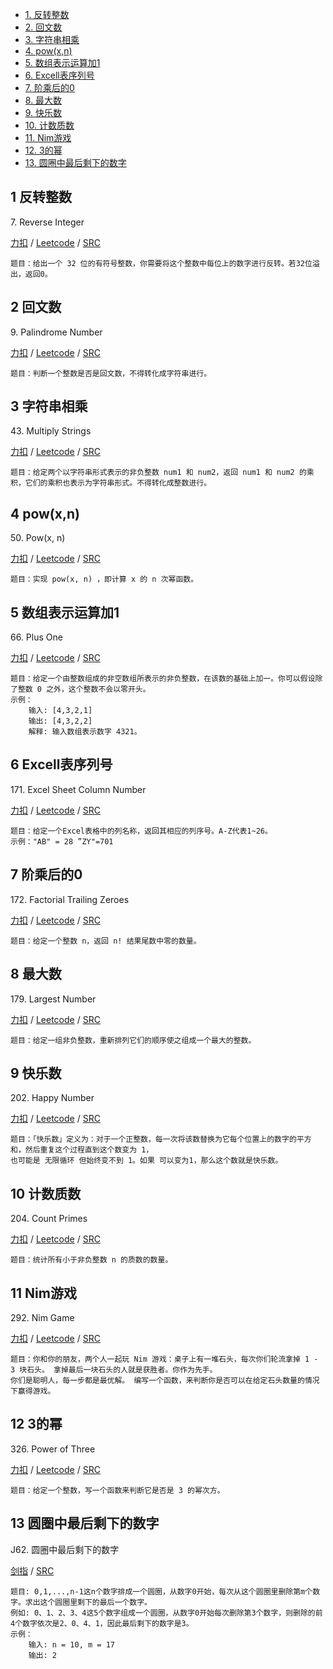 <!-- GFM-TOC -->
* [1. 反转整数](#1-反转整数)
* [2. 回文数](#2-回文数)
* [3. 字符串相乘](#3-字符串相乘)
* [4. pow(x,n)](#4-pow(x,n))
* [5. 数组表示运算加1](#5-数组表示运算加1)
* [6. Excell表序列号](#6-Excell表序列号)
* [7. 阶乘后的0](#7-阶乘后的0)
* [8. 最大数](#8-最大数)
* [9. 快乐数](#9-快乐数)
* [10. 计数质数](#10-计数质数)
* [11. Nim游戏](#11-Nim游戏)
* [12. 3的幂](#12-3的幂)
* [13. 圆圈中最后剩下的数字](#13-圆圈中最后剩下的数字)
<!-- GFM-TOC -->

## 1 反转整数
7\. Reverse Integer

[力扣](https://leetcode-cn.com/problems/reverse-integer/) / [Leetcode](https://leetcode.com/problems/reverse-integer/) / [SRC](../algo_09_math/L7.cpp)
```
题目：给出一个 32 位的有符号整数，你需要将这个整数中每位上的数字进行反转。若32位溢出，返回0。
```

## 2 回文数
9\. Palindrome Number

[力扣](https://leetcode-cn.com/problems/palindrome-number/) / [Leetcode](https://leetcode.com/problems/palindrome-number/) / [SRC](../algo_09_math/L9.cpp)
```
题目：判断一个整数是否是回文数，不得转化成字符串进行。
```

## 3 字符串相乘
43\. Multiply Strings

[力扣](https://leetcode-cn.com/problems/multiply-strings/) / [Leetcode](https://leetcode.com/problems/multiply-strings/) / [SRC](../algo_09_math/L43.cpp)
```
题目：给定两个以字符串形式表示的非负整数 num1 和 num2，返回 num1 和 num2 的乘积，它们的乘积也表示为字符串形式。不得转化成整数进行。
```

## 4 pow(x,n)
50\. Pow(x, n)

[力扣](https://leetcode-cn.com/problems/powx-n/) / [Leetcode](https://leetcode.com/problems/powx-n/) / [SRC](../algo_09_math/L50-m.cpp)
```
题目：实现 pow(x, n) ，即计算 x 的 n 次幂函数。
```

## 5 数组表示运算加1
66\. Plus One

[力扣](https://leetcode-cn.com/problems/plus-one/) / [Leetcode](https://leetcode.com/problems/plus-one/) / [SRC](../algo_09_math/L66.cpp)
```
题目：给定一个由整数组成的非空数组所表示的非负整数，在该数的基础上加一。你可以假设除了整数 0 之外，这个整数不会以零开头。
示例：
    输入: [4,3,2,1]
    输出: [4,3,2,2]
    解释: 输入数组表示数字 4321。
```


## 6 Excell表序列号
171\. Excel Sheet Column Number

[力扣](https://leetcode-cn.com/problems/excel-sheet-column-number/) / [Leetcode](https://leetcode.com/problems/excel-sheet-column-number/) / [SRC](../algo_09_math/L171.cpp)
```
题目：给定一个Excel表格中的列名称，返回其相应的列序号。A-Z代表1~26。
示例："AB" = 28 ”ZY"=701
```


## 7 阶乘后的0
172\. Factorial Trailing Zeroes

[力扣](https://leetcode-cn.com/problems/factorial-trailing-zeroes/) / [Leetcode](https://leetcode.com/problems/factorial-trailing-zeroes/) / [SRC](../algo_09_math/L172-m.cpp)
```
题目：给定一个整数 n，返回 n! 结果尾数中零的数量。
```

## 8 最大数  
179\. Largest Number

[力扣](https://leetcode-cn.com/problems/largest-number/) / [Leetcode](https://leetcode.com/problems/largest-number/) / [SRC](../algo_09_math/L179-m.cpp)
```
题目：给定一组非负整数，重新排列它们的顺序使之组成一个最大的整数。
```

## 9 快乐数
202\. Happy Number

[力扣](https://leetcode-cn.com/problems/happy-number/) / [Leetcode](https://leetcode.com/problems/happy-number/) / [SRC](../algo_09_math/L202.cpp)
```
题目：「快乐数」定义为：对于一个正整数，每一次将该数替换为它每个位置上的数字的平方和，然后重复这个过程直到这个数变为 1，
也可能是 无限循环 但始终变不到 1。如果 可以变为1，那么这个数就是快乐数。
```

## 10 计数质数
204\. Count Primes

[力扣](https://leetcode-cn.com/problems/count-primes/) / [Leetcode](https://leetcode.com/problems/count-primes/) / [SRC](../algo_09_math/L204.cpp)
```
题目：统计所有小于非负整数 n 的质数的数量。
```

## 11 Nim游戏
292\. Nim Game

[力扣](https://leetcode-cn.com/problems/nim-game/) / [Leetcode](https://leetcode.com/problems/nim-game/) / [SRC](../algo_09_math/L292.cpp)
```
题目：你和你的朋友，两个人一起玩 Nim 游戏：桌子上有一堆石头，每次你们轮流拿掉 1 - 3 块石头。 拿掉最后一块石头的人就是获胜者。你作为先手。
你们是聪明人，每一步都是最优解。 编写一个函数，来判断你是否可以在给定石头数量的情况下赢得游戏。
```

## 12 3的幂
326\. Power of Three

[力扣](https://leetcode-cn.com/problems/power-of-three/) / [Leetcode](https://leetcode.com/problems/power-of-three/) / [SRC](../algo_09_math/L326.cpp)
```
题目：给定一个整数，写一个函数来判断它是否是 3 的幂次方。
```

## 13 圆圈中最后剩下的数字
J62\. 圆圈中最后剩下的数字

[剑指](https://leetcode-cn.com/problems/yuan-quan-zhong-zui-hou-sheng-xia-de-shu-zi-lcof/)  / [SRC](../algo_09_math/J62.cpp)
```
题目: 0,1,...,n-1这n个数字排成一个圆圈，从数字0开始，每次从这个圆圈里删除第m个数字。求出这个圆圈里剩下的最后一个数字。
例如: 0、1、2、3、4这5个数字组成一个圆圈，从数字0开始每次删除第3个数字，则删除的前4个数字依次是2、0、4、1，因此最后剩下的数字是3。
示例：
    输入: n = 10, m = 17
    输出: 2
```

